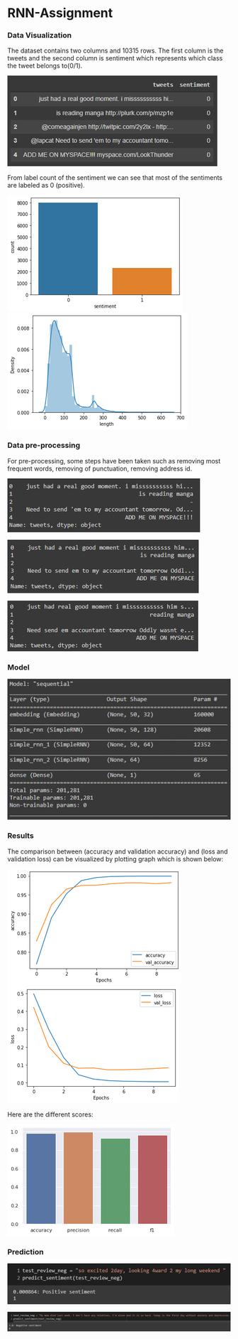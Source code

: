 # RNN-Assignment
### **Data Visualization**

The dataset contains two columns and 10315 rows. The first column is the tweets and the second column is
sentiment which represents which class the tweet belongs to(0/1).

![](assets/sample_data.png)

From label count of the sentiment we can see that most of the sentiments are labeled as 0 (positive).

![](assets\label_count.png) ![](assets\density.png)

### **Data pre-processing**

For pre-processing, some steps have been taken such as removing most frequent words, removing of punctuation,
removing address id.

![](assets\address_id_removal.png)

![](assets\punctuation_removal.png)

![](assets\frequent_words_removal.png)


### **Model**

![](assets\model.png)

### **Results**

The comparison between (accuracy and validation accuracy) and (loss and validation loss) can be visualized
by plotting graph which is shown below:

![](assets\accuracy.png) ![](assets\loss.png)

Here are the different scores:

![](assets\scores.png)

### **Prediction**

![](assets\pos_pred.png)

![](assets\neg_pred.png)